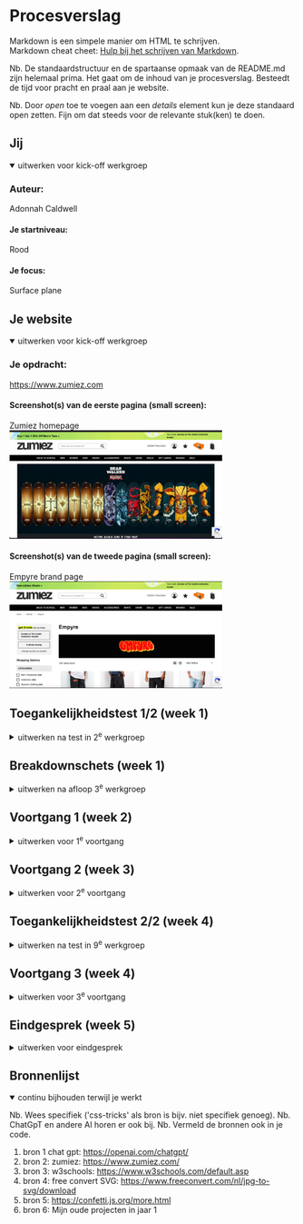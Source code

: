 # Procesverslag
Markdown is een simpele manier om HTML te schrijven.  
Markdown cheat cheet: [Hulp bij het schrijven van Markdown](https://github.com/adam-p/markdown-here/wiki/Markdown-Cheatsheet).

Nb. De standaardstructuur en de spartaanse opmaak van de README.md zijn helemaal prima. Het gaat om de inhoud van je procesverslag. Besteedt de tijd voor pracht en praal aan je website.

Nb. Door *open* toe te voegen aan een *details* element kun je deze standaard open zetten. Fijn om dat steeds voor de relevante stuk(ken) te doen.





## Jij

<details open>
  <summary>uitwerken voor kick-off werkgroep</summary>

  ### Auteur:
  Adonnah Caldwell 

  #### Je startniveau:
  Rood

  #### Je focus:
  Surface plane
 
</details>





## Je website

<details open>
  <summary>uitwerken voor kick-off werkgroep</summary>

  ### Je opdracht:
  <a>https://www.zumiez.com</a>    

  #### Screenshot(s) van de eerste pagina (small screen): 
  Zumiez homepage  
  <img src="readme-images/schermafbeelding-2024-09-05-om-19.17.42.png" width="375px" alt="omschrijving van de pagina">

  #### Screenshot(s) van de tweede pagina (small screen):
  Empyre brand page  
   <img src="readme-images/schermafbeelding-2024-09-05-om-19.18.06.png" width="375px" alt="omschrijving van de pagina">
 
</details>



## Toegankelijkheidstest 1/2 (week 1)

<details>
  <summary>uitwerken na test in 2<sup>e</sup> werkgroep</summary>
voice over test:  

  ### Bevindingen
  Lijst met je bevindingen die in de test naar voren kwamen:
Positive points
- De website is straight to the point op visueel gebied.
- De website is ook niet ingewikkeld voor gebruik, maar wel voor mensen met een beperking.
- Hamburger menu is visueel goed maar ook voor gebruik. 

Negative points
- Zitten veel fouten in het HTML
- Er word geen audio of video gebruikt.
- Werk niet bij darkmodus.

</details>



## Breakdownschets (week 1)

<details>
  <summary>uitwerken na afloop 3<sup>e</sup> werkgroep</summary>

  ### de hele pagina: 
  <img src="readme-images/untitled-1-fed.jpg" alt="omschrijving van de pagina">

  ### dynamisch deel (bijv menu): 
  <img src="readme-images/dummy-plaatje.jpg" width="375px" alt="breakdown van een dynamisch deel">

  ### wellicht nog een dynamisch deel (bijv filter): 
  <img src="readme-images/dummy-plaatje.jpg" width="375px" alt="breakdown van nog een dynamisch deel">

</details>





## Voortgang 1 (week 2)

<details>
  <summary>uitwerken voor 1<sup>e</sup> voortgang</summary>

  ### Stand van zaken
  hier dit ging goed & dit was lastig (neem ook screenshots op van delen van je website en code)


  ### Agenda voor meeting
  samen met je groepje opstellen

  | student 1      | student 2          | student 3    | student 4        |
  | ---            | ---                | ---          | ---              |
  | dit bespreken  | en dit             | en ik dit    | en dan ik dat    |
  | en dat ook nog | dit als er tijd is | nog een punt | dit wil ik zeker |
  | ...            | ...                | ...          | ...              |


  ### Verslag van meeting
  hier na afloop snel de uitkomsten van de meeting vastleggen

  - loop een klein beetje achter dus grotere stappen zetten.
  - Met de groep bespreken waar iedereens probleem ligt en zien of je elkaar kan helpen.
  - Begint op de website te lijken 
  - 

</details>





## Voortgang 2 (week 3)

<details>
  <summary>uitwerken voor 2<sup>e</sup> voortgang</summary>

  ### Stand van zaken
  hier dit ging goed & dit was lastig (neem ook screenshots op van delen van je website en code)


  ### Agenda voor meeting
  samen met je groepje opstellen

  | student 1      | student 2          | student 3    | student 4        |
  | ---            | ---                | ---          | ---              |
  | Emma loopt vast bij de logo, om de formaat goed te krijgen.| en dit             | en ik dit    | en dan ik dat    |
  |We hebben er samen naar gekeken maar we kwamen er niet dat het beter is om het te vragen tijdensde meeting.| dit als er tijd is | nog een punt | dit wil ik zeker| dit als er tijd is | nog een punt | dit wil ik zeker |
  | ...            | ...                | ...          | ...              |


  ### Verslag van meeting
  hier na afloop snel de uitkomsten van de meeting vastleggen

  - Mijn vragen beantwoord en verder geen tips of dat ik achterliep. 

</details>





## Toegankelijkheidstest 2/2 (week 4)

<details>
  <summary>uitwerken na test in 9<sup>e</sup> werkgroep</summary>
  <img src="readme-images/wcag-checklist-1.jpg" width="375px" alt="omschrijving van de pagina">
  <img src="readme-images/wcag-checklist-2.jpg" width="375px" alt="omschrijving van de pagina">
  <img src="readme-images/wcag-checklist-3.jpg" width="375px" alt="omschrijving van de pagina"> 
  <img src="readme-images/wcag-checklist-4.jpg" width="375px" alt="omschrijving van de pagina">
  <img src="readme-images/wcag-checklist-5.jpg" width="375px" alt="omschrijving van de pagina">
  ### Bevindingen
  Lijst met je bevindingen die in de test naar voren kwamen (geef ook aan wat er verbeterd is):

  Positieve bevindingen
  1.

  Negatieve bevindingen
  1. Het heeft geen darkmoduse
  2. Zumiez gebruikt niks wat met video of audio te maken heeft.
  3. Links staan niet duidelijk aangegeven
  4. Ze hebben alleen het eerste gedeelte van animatie <strong>'ensure animations are subtle and do not flash too much'</strong>
  5. 
  
</details>





## Voortgang 3 (week 4)

<details>
  <summary>uitwerken voor 3<sup>e</sup> voortgang</summary>

  ### Stand van zaken
  hier dit ging goed & dit was lastig (neem ook screenshots op van delen van je website en code)


  ### Agenda voor meeting
  samen met je groepje opstellen

  | Emma 1      | student 2          | student 3    | student 4        |
  | ---            | ---                | ---          | ---              |
  | We hebben meer gekeken wat we moeilijk vonden en elkaar proberen te helpen waar nodig.  | en dit             | en ik dit    | en dan ik dat    |
  | Dit is uiteindelijk gelukt. | dit als er tijd is | nog een punt | dit wil ik zeker |
  | ...            | ...                | ...          | ...              |


  ### Verslag van meeting
  hier na afloop snel de uitkomsten van de meeting vastleggen

  - Zag er goed uit er moeten alleen nog wat animatie erbij.
  - Somigge elementen van CSS kunnen eruit (die elementen eruit halen)
  - nog een punt

</details>





## Eindgesprek (week 5)

<details>
  <summary>uitwerken voor eindgesprek</summary>

  ### Je uitkomst - karakteristiek screenshots:


  
  ### Dit ging goed/Heb ik geleerd: 
  Ik heb zeker veel dingen geleerd, in jaar 1 had ik helemaal niet met articles en sections gewerkt en nu moesten we hier zo veel mogelijk mee aan de slag. Ook heb ik een leuke animatie van een ster (favorite) gemaakt an de hand van javascript wat erg leuk was om te doen. ik heb ook sommige oude elementen die ik in jaar 1 heb gebruikt, opnieuw gebruikt (audio,  enz.). 

  <img src="readme-images/Star2024-11-03 om 18.53.56" width="375px" alt="omschrijving">
  
  <img src="readme-images/Light 2024-11-03 om 22.22.52" width="375px" alt="omschrijving">
  <img src="readme-images/Dark2024-11-03 om 22.22.42" width="375px" alt="omschrijving">


  ### Dit was lastig/Is niet gelukt:
  De opmaak van het hamburger menu was best ingewikkeld, ik kreeg dit niet zoals ik had gehoopd. Ook was het een challenge om svg icontjes/afbeeldingen te vinden/maken, maar uiteindelijk is het gelukt om svg's te maken/vinden. Ook vond ik het moeilijk om animaties erop te krijgen, want heel veel elementen werkte gewoon niet met wat ik wilde doen (sort zachte confetti button en sparkles op de muis als je hem beweegt.  

  <img src="readme-images/Schermafbeelding 2024-09-29 om 08.51.05.png" width="375px" alt="bummer">
</details>





## Bronnenlijst

<details open>
  <summary>continu bijhouden terwijl je werkt</summary>

  Nb. Wees specifiek ('css-tricks' als bron is bijv. niet specifiek genoeg). 
  Nb. ChatGpT en andere AI horen er ook bij.
  Nb. Vermeld de bronnen ook in je code.

  1. bron 1 chat gpt: https://openai.com/chatgpt/
  2. bron 2: zumiez: https://www.zumiez.com/
  3. bron 3: w3schools: https://www.w3schools.com/default.asp
  4. bron 4: free convert SVG: https://www.freeconvert.com/nl/jpg-to-svg/download
  5. bron 5: https://confetti.js.org/more.html
  6. bron 6: Mijn oude projecten in jaar 1

</details>
